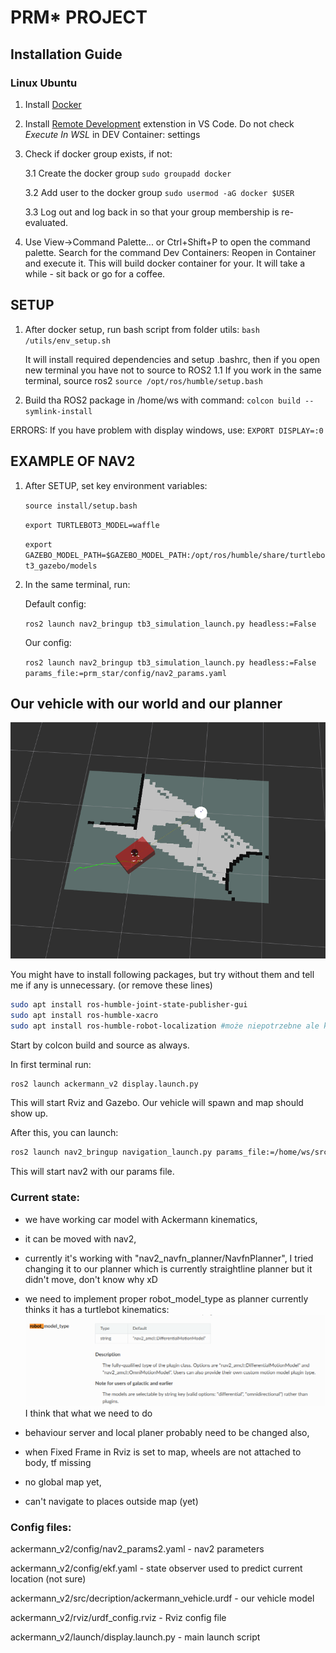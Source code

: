 # PRM* PROJECT

## Installation Guide

### Linux Ubuntu

1. Install [Docker](https://docs.docker.com/engine/install/ubuntu/)

2. Install [Remote Development](https://marketplace.visualstudio.com/items?itemName=ms-vscode-remote.vscode-remote-extensionpack) extenstion in VS Code. Do not check *Execute In WSL* in DEV Container: settings

3. Check if docker group exists, if not: 

    3.1 Create the docker group
        `sudo groupadd docker`

    3.2 Add user to the docker group
        `sudo usermod -aG docker $USER`

    3.3 Log out and log back in so that your group membership is re-evaluated.

4. Use View->Command Palette... or Ctrl+Shift+P to open the command palette. Search for the command Dev Containers: Reopen in Container and execute it. This will build docker container for your. It will take a while - sit back or go for a coffee.

## SETUP

1. After docker setup, run bash script from folder utils:
    `bash /utils/env_setup.sh`
    
    It will install required dependencies and setup .bashrc, then if you open new terminal you have not to source to ROS2
    1.1 If you work in the same terminal, source ros2
        `source /opt/ros/humble/setup.bash`

2. Build tha ROS2 package in /home/ws with command:
    `colcon build --symlink-install`

ERRORS:
    If you have problem with display windows, use:
    `EXPORT DISPLAY=:0`

## EXAMPLE OF NAV2

1. After SETUP, set key environment variables:

    `source install/setup.bash`
    
    `export TURTLEBOT3_MODEL=waffle`

    `export GAZEBO_MODEL_PATH=$GAZEBO_MODEL_PATH:/opt/ros/humble/share/turtlebot3_gazebo/models`

2. In the same terminal, run:

    Default config:

    `ros2 launch nav2_bringup tb3_simulation_launch.py headless:=False`

    Our config:
    
    `ros2 launch nav2_bringup tb3_simulation_launch.py headless:=False params_file:=prm_star/config/nav2_params.yaml`


## Our vehicle with our world and our planner

![alt text](img/image.png)

You might have to install following packages, but try without them and tell me if any is unnecessary. (or remove these lines)

```bash
sudo apt install ros-humble-joint-state-publisher-gui
sudo apt install ros-humble-xacro
sudo apt install ros-humble-robot-localization #może niepotrzebne ale kto wie
```

Start by colcon build and source as always.

In first terminal run:

```bash
ros2 launch ackermann_v2 display.launch.py
```

This will start Rviz and Gazebo. Our vehicle will spawn and map should show up.

After this, you can launch:
```bash
ros2 launch nav2_bringup navigation_launch.py params_file:=/home/ws/src/ackermann_v2/config/nav2_params2.yaml
```

This will start nav2 with our params file.

### Current state:

- we have working car model with Ackermann kinematics,

- it can be moved with nav2,

- currently it's working with "nav2_navfn_planner/NavfnPlanner", I tried changing it to our planner which is currently straightline planner but it didn't move, don't know why xD

- we need to implement proper robot_model_type as planner currently thinks it has a turtlebot kinematics:
![alt text](img/image-1.png)
I think that what we need to do

- behaviour server and local planer probably need to be changed also,

- when Fixed Frame in Rviz is set to map, wheels are not attached to body, tf missing

- no global map yet,

- can't navigate to places outside map (yet)

### Config files:

ackermann_v2/config/nav2_params2.yaml - nav2 parameters

ackermann_v2/config/ekf.yaml - state observer used to predict current location (not sure)

ackermann_v2/src/decription/ackermann_vehicle.urdf - our vehicle model

ackermann_v2/rviz/urdf_config.rviz - Rviz config file

ackermann_v2/launch/display.launch.py - main launch script 
